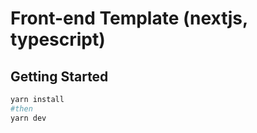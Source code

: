 # Front-end Template (nextjs, typescript)

## Getting Started

```bash
yarn install
#then
yarn dev
```
